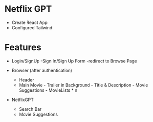 # Netflix GPT

- Create React App
- Configured Tailwind

# Features

- Login/SignUp
  -Sign In/Sign Up Form
  -redirect to Browse Page
- Browser (after authentication)

  - Header
  - Main Movie - Trailer in Background - Title & Description - Movie Suggestions - MovieLists \* n

- NetflixGPT
  - Search Bar
  - Movie Suggestions

